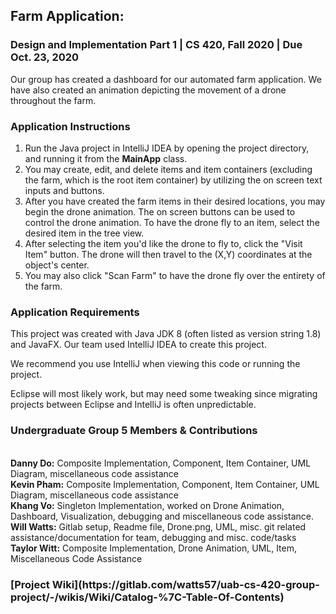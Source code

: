 <h2> Farm Application:</h2>
<h3>Design and Implementation Part 1        |      CS 420, Fall 2020       |      Due Oct. 23, 2020</h3>
Our group has created a dashboard for our automated farm application. 
We have also created an animation depicting the movement of a drone throughout the farm.
<br>

<h3>Application Instructions</h3>

1. Run the Java project in IntelliJ IDEA by opening the project directory, and running it from the **MainApp** class.
2. You may create, edit, and delete items and item containers (excluding the farm, which is the root item container)
by utilizing the on screen text inputs and buttons. 
3. After you have created the farm items in their desired locations, you may begin the drone animation. 
The on screen buttons can be used to control the drone animation. To have the drone fly to an item, select the desired item in the tree view.
4. After selecting the item you'd like the drone to fly to, click the "Visit Item" button. The drone will then travel to the (X,Y) coordinates at the object's center.  
5. You may also click "Scan Farm" to have the drone fly over the entirety of the farm.

<h3> Application Requirements </h3>

This project was created with Java JDK 8 (often listed as version string 1.8) and JavaFX. 
Our team used IntelliJ IDEA to create this project.
 
We recommend you use IntelliJ when viewing this code or running the project.

Eclipse will most likely work, but may need some tweaking since migrating projects between Eclipse and IntelliJ is often unpredictable.


<h3>Undergraduate Group 5 Members & Contributions</h3>

<br>**Danny Do:** Composite Implementation, Component, Item Container, UML Diagram, miscellaneous code assistance
<br>**Kevin Pham:** Composite Implementation, Component, Item Container, UML Diagram, miscellaneous code assistance
<br>**Khang Vo:** Singleton Implementation, worked on Drone Animation, Dashboard, Visualization, debugging and miscellaneous code assistance.
<br>**Will Watts:** Gitlab setup, Readme file, Drone.png, UML, misc. git related assistance/documentation for team, debugging and misc. code/tasks
<br>**Taylor Witt:** Composite Implementation, Drone Animation, UML, Item, Miscellaneous Code Assistance

<h3>[Project Wiki](https://gitlab.com/watts57/uab-cs-420-group-project/-/wikis/Wiki/Catalog-%7C-Table-Of-Contents) </h3>
